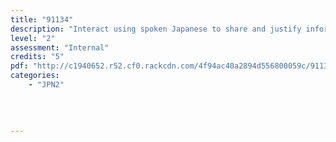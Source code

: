 ```yaml
---
title: "91134"
description: "Interact using spoken Japanese to share and justify information, ideas and opinions in different situations."
level: "2"
assessment: "Internal"
credits: "5"
pdf: "http://c1940652.r52.cf0.rackcdn.com/4f94ac40a2894d556800059c/91134.pdf"
categories:
    - "JPN2"
    
    
    
    
---
```

